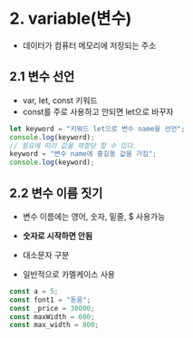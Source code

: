 # 2. variable(변수)

- 데이터가 컴퓨터 메모리에 저장되는 주소

## 2.1 변수 선언

- var, let, const 키워드
- const를 주로 사용하고 안되면 let으로 바꾸자

```js
let keyword = "키워드 let으로 변수 name을 선언";
console.log(keyword);
// 필요에 따라 값을 재할당 할 수 있다.
keyword = "변수 name에 홍길동 값을 가짐";
console.log(keyword);
```

## 2.2 변수 이름 짓기

- 변수 이름에는 영어, 숫자, 밑줄, $ 사용가능

- **숫자로 시작하면 안됨**
- 대소문자 구분
- 일반적으로 카멜케이스 사용

```js
const a = 5;
const font1 = "돋움";
const _price = 30000;
const maxWidth = 600;
const max_width = 800;
```
